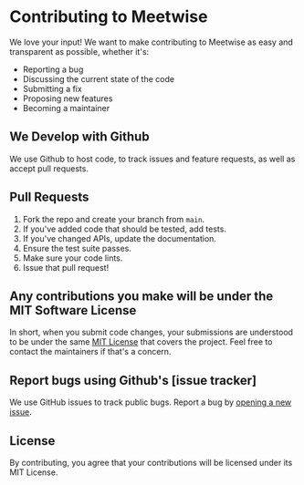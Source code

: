 # Contributing to Meetwise

We love your input! We want to make contributing to Meetwise as easy and transparent as possible, whether it's:

- Reporting a bug
- Discussing the current state of the code
- Submitting a fix
- Proposing new features
- Becoming a maintainer

## We Develop with Github

We use Github to host code, to track issues and feature requests, as well as accept pull requests.

## Pull Requests

1. Fork the repo and create your branch from `main`.
2. If you've added code that should be tested, add tests.
3. If you've changed APIs, update the documentation.
4. Ensure the test suite passes.
5. Make sure your code lints.
6. Issue that pull request!

## Any contributions you make will be under the MIT Software License

In short, when you submit code changes, your submissions are understood to be under the same [MIT License](https://opensource.org/license/mit) that covers the project. Feel free to contact the maintainers if that's a concern.

## Report bugs using Github's [issue tracker]

We use GitHub issues to track public bugs. Report a bug by [opening a new issue](https://github.com/arvindkc/meetwise/issues/new).

## License

By contributing, you agree that your contributions will be licensed under its MIT License.
